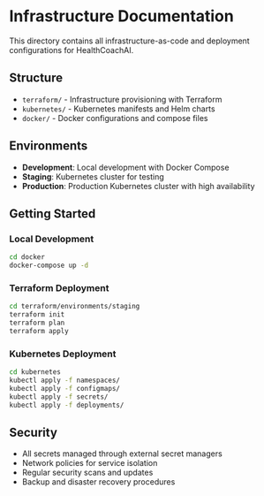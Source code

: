 # Infrastructure Documentation

This directory contains all infrastructure-as-code and deployment configurations for HealthCoachAI.

## Structure

- `terraform/` - Infrastructure provisioning with Terraform
- `kubernetes/` - Kubernetes manifests and Helm charts
- `docker/` - Docker configurations and compose files

## Environments

- **Development**: Local development with Docker Compose
- **Staging**: Kubernetes cluster for testing
- **Production**: Production Kubernetes cluster with high availability

## Getting Started

### Local Development

```bash
cd docker
docker-compose up -d
```

### Terraform Deployment

```bash
cd terraform/environments/staging
terraform init
terraform plan
terraform apply
```

### Kubernetes Deployment

```bash
cd kubernetes
kubectl apply -f namespaces/
kubectl apply -f configmaps/
kubectl apply -f secrets/
kubectl apply -f deployments/
```

## Security

- All secrets managed through external secret managers
- Network policies for service isolation
- Regular security scans and updates
- Backup and disaster recovery procedures
